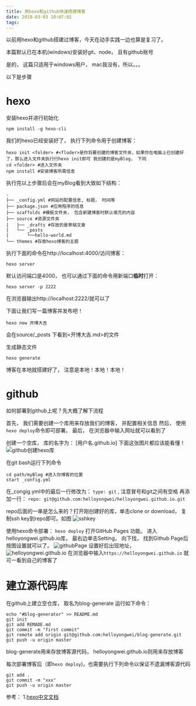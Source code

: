 ```yaml
---
title: 用hexo和github快速搭建博客
date: 2018-03-03 10:07:02
tags:
---
```


以前用hexo和github搭建过博客，今天在动手实践一边也算是复习了。

本篇默认已在本机(windows)安装好git、node， 且有github账号

是的， 这篇只适用于windows用户， mac我没有，所以。。。
<!-- more -->

以下是步骤

# hexo
安装hexo并进行初始化
```
npm install -g hexo-cli
```

我们的hexo已经安装好了， 执行下列命令用于创建博客：
```
hexo init <folder> #<floder>是你将要创建的博客文件夹，如果你在电脑上已创建好了，那么进入文件夹执行行hexo init即可 我创建的是myBlog， 下同
cd <folder> #进入文件夹
npm install #安装博客所需信息
```
执行完以上步骤后会在myBlog看到大致如下结构：

```
.
├── _config.yml #网站的配置信息, 标题， 时间等
├── package.json #应用程序的信息
├── scaffolds #模板文件夹， 包含新建博客时默认填充的内容
├── source #资源文件夹
|   ├── _drafts #存放的是草稿文章
|   └── _posts  
|       └──hello-world.md 
└── themes #存放hexo博客的主题
```

执行下面的命令在http://localhost:4000/访问博客：
```
hexo server
```
默认访问端口是4000， 也可以通过下面的命令用新端口**临时**打开：
```
hexo server -p 2222
```
在浏览器输出http://localhost:2222/就可以了

下面让我们写一篇博客并发布吧！
```
hexo new 开博大吉
```
会在source/_posts 下看到<开博大吉.md>的文件

生成静态文件
```
hexo generate
```

博客在本地就搭建好了， 注意是本地！本地！本地！

# github
如何部署到github上呢？先大概了解下流程

首先， 我们需要创建一个库用来存放我们的博客， 并配置相关信息
然后， 使用`hexo deploy`命令即可部署。
最后， 在浏览器中输入网址就可以看到了

创建一个空库， 库的名字为： [用户名.github.io]
下面这张图片都应该能看懂！
![github创建hexo库](/用hexo和github快速搭建博客/github创建hexo库.png)

在git bash运行下列命令
```
cd path/myBlog #进入你博客的位置
start _config.yml
```

在_congig.yml中的最后一行修改为：
`type: git` , 注意冒号和git之间有空格
再添加一行：
`repo: git@github.com:helloyongwei/helloyongwei.github.io.git`

repo后面的一串是怎么来的？打开刚创建好的库，单击clone or download， 复制ssh key到repo即可。如图
![sshkey](/用hexo和github快速搭建博客/sshkey.png)

使用hexo命令部署：
`hexo deploy`
打开GitHub Pages 功能。
进入helloyongwei.github.io库， 最右边单击Setting， 向下找， 找到Github Page后按图设置就可以了。
![githubPage](/用hexo和github快速搭建博客/githubPage.png)
设置好后出现地址，
![helloyongwei.github.io](/用hexo和github快速搭建博客/helloyongwei.github.io.png)
在浏览器中输入`https://helloyongwei.github.io` 就可一看到自己的博客了

# 建立源代码库
在github上建立空仓库， 取名为blog-generate
运行如下命令：
```
echo "#blog-generator" >> README.md
git init
git add REMADE.md
git commit -m "first commit"
git remote add origin git@github.com:helloyongwei/blog-generate.git
git push -u origin master
```

blog-generate用来存放博客源代码， helloyongwei.github.io则用来存放博客

每次部署博客后（即`hexo deploy`)，也需要执行下列命令以保证不遗漏博客源代码
```
git add .
git commit -m "xxx"
git push -u origin master
```

参考：
    1.[hexo中文文档][1]


  [1]: https://hexo.io/zh-cn/docs/